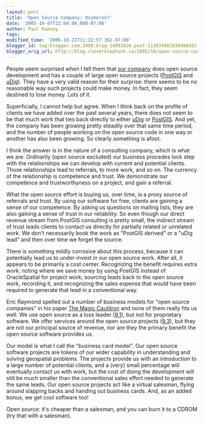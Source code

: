 ```yaml
---
layout: post
title: 'Open Source Company: Oxymoron?'
date: '2005-10-07T22:04:00.000-07:00'
author: Paul Ramsey
tags: 
modified_time: '2006-10-21T11:22:57.362-07:00'
blogger_id: tag:blogger.com,1999:blog-14903426.post-112874983930388432
blogger_orig_url: http://blog.cleverelephant.ca/2005/10/open-source-company-oxymoron.html
---
```


People seem surprised when I tell them that [our company](http://www.refractions.net/) does open source development and has a couple of large open source projects ([PostGIS](http://postgis.refractions.net/) and [uDig](http://udig.refractions.net/)). They have a very valid reason for their surprise: there seems to be no reasonable way such projects could make money. In fact, they seem destined to lose money. Lots of it.

Superficially, I cannot help but agree. When I think back on the profile of clients we have added over the past several years, there does not seem to be that much work that ties back directly to either [uDig](http://udig.refractions.net/) or [PostGIS](http://postgis.refractions.net/). And yet, the company has been growing pretty steadily over that same time period, and the number of people working on the open source code in one way or another has also been growing. So clearly something is afoot.

I think the answer is in the nature of a consulting company, which is what we are. Ordinarily (open source excluded) our business procedes lock step with the relationships we can develop with current and potential clients. Those relationships lead to referrals, to more work, and so on. The currency of the relationship is competence and trust. We demonstrate our competence and trustworthyness on a project, and gain a referral.

What the open source effort is buying us, over time, is a proxy source of referrals and trust. By using our software for free, clients are gaining a sense of our competence. By asking us questions on mailing lists, they are also gaining a sense of trust in our reliability. So even though our direct revenue stream from PostGIS consulting is pretty small, the indirect stream of trust leads clients to contact us directly for partially related or unrelated work. We don't necessarily book the work as "PostGIS derived" or a "uDig lead" and then over time we forget the source.

There is something mildly corrosive about this process, because it can potentially lead us to under-invest in our open source work. After all, it appears to be primarily a cost center. Recognizing the benefit requires extra work: noting where we save money by using PostGIS instead of OracleSpatial for project work; sourcing leads back to the open source work, recording it, and recognizing the sales expense that would have been required to generate that lead in a conventional way.

Eric Raymond spelled out a number of business models for "open source companies" in his paper [The Magic Cauldron](http://www.catb.org/%7Eesr/writings/magic-cauldron/magic-cauldron.html) and none of them really fits us well. We use open source as a loss leader ([9.1](http://www.catb.org/%7Eesr/writings/magic-cauldron/magic-cauldron-9.html#ss9.1)), but not for proprietary software. We offer services around the open source projects ([9.3](http://www.catb.org/%7Eesr/writings/magic-cauldron/magic-cauldron-9.html#ss9.3)), but they are not our principal source of revenue, nor are they the primary benefit the open source software provides us.

Our model is what I call the "business card model". Our open source software projects are tokens of our wider capability in understanding and solving geospatial problems. The projects provide us with an introduction to a large number of potential clients, and a (very) small percentage will eventually contact us with work, but the cost of doing the development will still be much smaller than the conventional sales effort needed to generate the same leads.  Our open source projects act like a virtual salesman, flying around slapping backs and handing out business cards.  And, as an added bonus, we get cool software too!

Open source: it's cheaper than a salesman, and you can burn it to a CDROM (try that with a salesman).